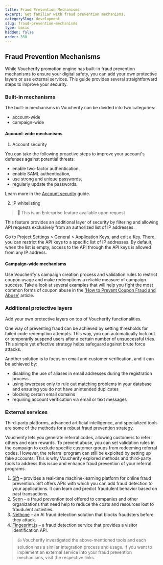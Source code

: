 ```yaml
---
title: Fraud Prevention Mechanisms
excerpt: Get familiar with fraud prevention mechanisms.
categorySlug: development
slug: fraud-prevention-mechanisms
type: basic
hidden: false
order: 330
---
```


## Fraud Prevention Mechanisms

While Voucherify promotion engine has built-in fraud prevention mechanisms to ensure your digital safety, you can add your own protective layers or use external services. This guide provides several straightforward steps to improve your security.

### Built-in mechanisms

The built-in mechanisms in Voucherify can be divided into two categories:

- account-wide
- campaign-wide

#### Account-wide mechanisms

1. Account security 

You can take the following proactive steps to improve your account's defenses against potential threats:
- enable two-factor authentication,
- enable SAML authentication,
- use strong and unique passwords,
- regularly update the passwords.

Learn more in the [Account security](https://support.voucherify.io/article/437-account-security) guide.

2. IP whitelisting 

> 🚧
> This is an Enterprise feature available upon request

This feature provides an additional layer of security by filtering and allowing API requests exclusively from an authorized list of IP addresses.

Go to Project Settings > General > Application Keys, and edit a Key. There, you can restrict the API keys to a specific list of IP addresses. By default, when the list is empty, access to the API through the API keys is allowed from any IP address.

#### Campaign-wide mechanisms

Use Voucherify's campaign creation process and validation rules to restrict coupon usage and make redemptions a reliable measure of campaign success. Take a look at several examples that will help you fight the most common forms of coupon abuse in the ['How to Prevent Coupon Fraud and Abuse'](https://www.voucherify.io/blog/how-to-prevent-coupon-fraud-and-abuse) article.

### Additional protective layers

Add your own protective layers on top of Voucherify functionalities.

One way of preventing fraud can be achieved by setting thresholds for failed code redemption attempts. This way, you can automatically lock out or temporarily suspend users after a certain number of unsuccessful tries. This simple yet effective strategy helps safeguard against brute force attacks.

Another solution is to focus on email and customer verification, and it can be achieved by:
- disabling the use of aliases in email addresses during the registration process
- using lowercase only to rule out matching problems in your database and ensuring you do not have unintended duplicates
- blocking certain email domains
- requiring account verification via email or text messages

### External services

Third-party platforms, advanced artificial intelligence, and specialized tools are some of the methods for a robust fraud prevention strategy.

Voucherify lets you generate referral codes, allowing customers to refer others and earn rewards. To prevent abuse, you can set validation rules in the campaign to exclude specific customer groups from redeeming referral codes. However, the referral program can still be exploited by setting up fake accounts. This is why Voucherify explored methods and third-party tools to address this issue and enhance fraud prevention of your referral programs.

1. [Sift](https://www.sift.com) – provides a real-time machine-learning platform for online fraud prevention. Sift offers APIs with which you can add fraud detection to your applications. It can learn and predict fraudulent behavior based on past transactions.
2. [Seon](https://www.seon.io) – a fraud prevention tool offered to companies and other organizations that need help to reduce the costs and resources lost to fraudulent activities.
3. [Nethone](https://www.nethone.com) – an AI fraud detection solution that blocks fraudsters before they attack.
4. [Fingeprint.js](https://demo.fingerprint.com) – a fraud detection service that provides a visitor identification API.

>👍
> Voucherify investigated the above-mentioned tools and each solution has a similar integration process and usage. If you want to implement an external service into your fraud prevention mechanisms, visit the respective links.